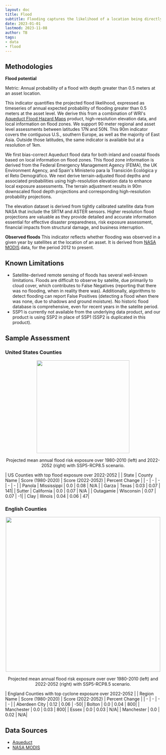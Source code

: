 ```yaml
---
layout: doc
title: Flood
subtitle: Flooding captures the likelihood of a location being directly exposed to flooding, both from precipitation-based inland flooding and from coastal flooding. Flooding is among the deadlier natural disasters and poses direct risks to human health, infrastructure, and economic activity.
date: 2023-01-01
lastmod: 2023-11-08
author: TB
tags:
- data
- flood
---
```


## Methodologies
**Flood potential**

Metric: Annual probability of a flood with depth greater than 0.5 meters at an asset location.

This indicator quantifies the projected flood likelihood, expressed as timeseries of annual expected probability of flooding greater than 0.5 meters at the asset level. We derive this from a combination of WRI's [Aqueduct Flood Hazard Maps](https://www.wri.org/data/aqueduct-floods-hazard-maps) product, high-resolution elevation data, and local information on flood zones. We support 90 meter regional and asset level assessments between latitudes  17N and 50N. This 90m indicator covers the contiguous U.S., southern Europe, as well as the majority of East Asia. Outside those latitudes, the same indicator is available but at a resolution of 1km. 


We first bias-correct Aqueduct flood data for both inland and coastal floods based on local information on flood zones. This flood zone information is derived from the Federal Emergency Management Agency (FEMA), the UK Environment Agency, and Spain's Ministerio para la Transición Ecológica y el Reto Demográfico. We next derive terrain-adjusted flood depths and associated probabilities using high-resolution elevation data to enhance local exposure assessments. The terrain adjustment results in 90m downscaled flood depth projections and corresponding high-resolution probability projections.

The elevation dataset is derived from tightly calibrated satellite data  from NASA that include the SRTM and ASTER sensors. Higher resolution flood projections are valuable as they provide detailed and accurate information essential for effective disaster preparedness, risk exposure assessment, financial impacts from structural damage, and business interruption.


**Observed floods**
This indicator reflects whether flooding was observed in a given year by satellites at the location of an asset. It is derived from [NASA MODIS](https://www.earthdata.nasa.gov/learn/find-data/near-real-time/modis-nrt-global-flood-product) data, for the period 2012 to present.  

## Known Limitations
- Satellite-derived remote sensing of floods has several well-known limitations. Floods are difficult to observe by satelite, due primarily to cloud cover, which contributes to False Negatives (reporting that there was no flooding, when in reality there was). Additionally, algorithms to detect flooding can report False Positives (detecting a flood when there was none, due to shadows and ground moisture). No historic flood database is comprehensive, even for recent years in the satelite period.
- SSP1 is currently not available from the underlying data product, and our product is using SSP2 in place of SSP1 (SSP2 is duplicated in this product).

## Sample Assessment
### United States Counties

<p align="center">
<img height="300" src="assets/images/dataguide/flood_usa_1980_2020_v_2022-2052.png">
</p>

<p align="center">
Projected mean annual flood risk exposure over 1980-2010 (left) and 2022-2052 (right) with SSP5-RCP8.5 scenario.
</p>

| US Counties with top flood exposure over 2022-2052 |
| State | County Name | Score (1980-2020) | Score (2022-2052) | Percent Change | 
| - | - | - | - | - |
| Panola | Mississippi | 0.0 | 0.08 | N/A |
| Garza | Texas | 0.03 | 0.07 | 141|
| Sutter | California | 0.0 | 0.07 | N/A |
| Outagamie | Wisconsin | 0.07 | 0.07 | -1|
| Clay | Illinois | 0.04 | 0.06 | 47|

### English Counties
<p align="center">
<img height="500" src="assets/images/dataguide/england_floods_585_2022_2052.png">
</p>

<p align="center">
Projected mean annual flood risk exposure over over 1980-2010 (left) and 2022-2052 (right) with SSP5-RCP8.5 scenario.
</p>

| England Counties with top cyclone exposure over 2022-2052 |
| Region Name | Score (1980-2020) | Score (2022-2052) | Percent Change | 
| - | - | - | - | 
| Aberdeen City | 	0.12 | 0.06 | -50| 
| Bolton | 0.0 | 0.04 | 800| 
| Manchester | 0.0 | 0.03 | 800| 
| Essex | 0.0 | 0.03 | N/A| 
| Manchester | 0.0 | 0.02 | N/A| 


## Data Sources
- [Aqueduct](https://www.wri.org/data/aqueduct-floods-hazard-maps)
- [NASA MODIS](https://www.earthdata.nasa.gov/learn/find-data/near-real-time/modis-nrt-global-flood-product) 


